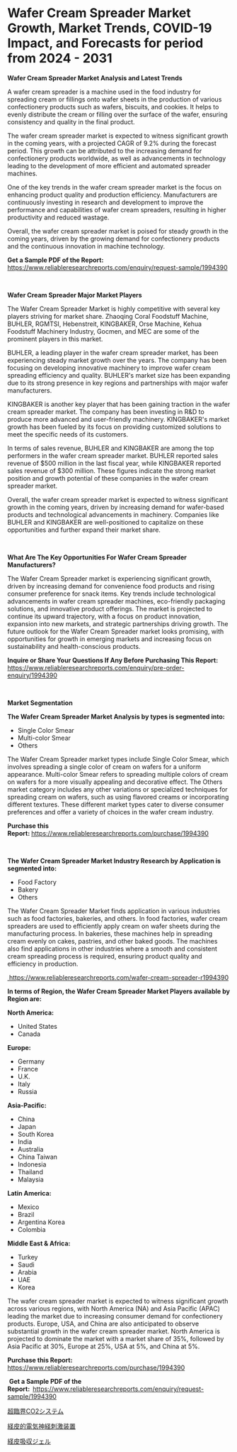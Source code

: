 <p><h1>Wafer Cream Spreader Market Growth, Market Trends, COVID-19 Impact, and Forecasts for period from 2024 - 2031</h1></p><p><strong>Wafer Cream Spreader Market Analysis and Latest Trends</strong></p>
<p><p>A wafer cream spreader is a machine used in the food industry for spreading cream or fillings onto wafer sheets in the production of various confectionery products such as wafers, biscuits, and cookies. It helps to evenly distribute the cream or filling over the surface of the wafer, ensuring consistency and quality in the final product.</p><p>The wafer cream spreader market is expected to witness significant growth in the coming years, with a projected CAGR of 9.2% during the forecast period. This growth can be attributed to the increasing demand for confectionery products worldwide, as well as advancements in technology leading to the development of more efficient and automated spreader machines.</p><p>One of the key trends in the wafer cream spreader market is the focus on enhancing product quality and production efficiency. Manufacturers are continuously investing in research and development to improve the performance and capabilities of wafer cream spreaders, resulting in higher productivity and reduced wastage.</p><p>Overall, the wafer cream spreader market is poised for steady growth in the coming years, driven by the growing demand for confectionery products and the continuous innovation in machine technology.</p></p>
<p><strong>Get a Sample PDF of the Report:&nbsp;</strong> <a href="https://www.reliableresearchreports.com/enquiry/request-sample/1994390">https://www.reliableresearchreports.com/enquiry/request-sample/1994390</a></p>
<p>&nbsp;</p>
<p><strong>Wafer Cream Spreader Major Market Players</strong></p>
<p><p>The Wafer Cream Spreader Market is highly competitive with several key players striving for market share. Zhaoqing Coral Foodstuff Machine, BUHLER, RGMTSI, Hebenstreit, KINGBAKER, Orse Machine, Kehua Foodstuff Machinery Industry, Gocmen, and MEC are some of the prominent players in this market.</p><p>BUHLER, a leading player in the wafer cream spreader market, has been experiencing steady market growth over the years. The company has been focusing on developing innovative machinery to improve wafer cream spreading efficiency and quality. BUHLER's market size has been expanding due to its strong presence in key regions and partnerships with major wafer manufacturers.</p><p>KINGBAKER is another key player that has been gaining traction in the wafer cream spreader market. The company has been investing in R&D to produce more advanced and user-friendly machinery. KINGBAKER's market growth has been fueled by its focus on providing customized solutions to meet the specific needs of its customers.</p><p>In terms of sales revenue, BUHLER and KINGBAKER are among the top performers in the wafer cream spreader market. BUHLER reported sales revenue of $500 million in the last fiscal year, while KINGBAKER reported sales revenue of $300 million. These figures indicate the strong market position and growth potential of these companies in the wafer cream spreader market.</p><p>Overall, the wafer cream spreader market is expected to witness significant growth in the coming years, driven by increasing demand for wafer-based products and technological advancements in machinery. Companies like BUHLER and KINGBAKER are well-positioned to capitalize on these opportunities and further expand their market share.</p></p>
<p>&nbsp;</p>
<p><strong>What Are The Key Opportunities For Wafer Cream Spreader Manufacturers?</strong></p>
<p><p>The Wafer Cream Spreader market is experiencing significant growth, driven by increasing demand for convenience food products and rising consumer preference for snack items. Key trends include technological advancements in wafer cream spreader machines, eco-friendly packaging solutions, and innovative product offerings. The market is projected to continue its upward trajectory, with a focus on product innovation, expansion into new markets, and strategic partnerships driving growth. The future outlook for the Wafer Cream Spreader market looks promising, with opportunities for growth in emerging markets and increasing focus on sustainability and health-conscious products.</p></p>
<p><strong>Inquire or Share Your Questions If Any Before Purchasing This Report:</strong> <a href="https://www.reliableresearchreports.com/enquiry/pre-order-enquiry/1994390">https://www.reliableresearchreports.com/enquiry/pre-order-enquiry/1994390</a></p>
<p>&nbsp;</p>
<p><strong>Market Segmentation</strong></p>
<p><strong>The Wafer Cream Spreader Market Analysis by types is segmented into:</strong></p>
<p><ul><li>Single Color Smear</li><li>Multi-color Smear</li><li>Others</li></ul></p>
<p><p>The Wafer Cream Spreader market types include Single Color Smear, which involves spreading a single color of cream on wafers for a uniform appearance. Multi-color Smear refers to spreading multiple colors of cream on wafers for a more visually appealing and decorative effect. The Others market category includes any other variations or specialized techniques for spreading cream on wafers, such as using flavored creams or incorporating different textures. These different market types cater to diverse consumer preferences and offer a variety of choices in the wafer cream industry.</p></p>
<p><strong>Purchase this Report:&nbsp;</strong><a href="https://www.reliableresearchreports.com/purchase/1994390">https://www.reliableresearchreports.com/purchase/1994390</a></p>
<p>&nbsp;</p>
<p><strong>The Wafer Cream Spreader Market Industry Research by Application is segmented into:</strong></p>
<p><ul><li>Food Factory</li><li>Bakery</li><li>Others</li></ul></p>
<p><p>The Wafer Cream Spreader Market finds application in various industries such as food factories, bakeries, and others. In food factories, wafer cream spreaders are used to efficiently apply cream on wafer sheets during the manufacturing process. In bakeries, these machines help in spreading cream evenly on cakes, pastries, and other baked goods. The machines also find applications in other industries where a smooth and consistent cream spreading process is required, ensuring product quality and efficiency in production.</p></p>
<p><a href="https://www.reliableresearchreports.com/wafer-cream-spreader-r1994390">&nbsp;https://www.reliableresearchreports.com/wafer-cream-spreader-r1994390</a></p>
<p><strong>In terms of Region, the Wafer Cream Spreader Market Players available by Region are:</strong></p>
<p>
    <p> <strong> North America: </strong>
        <ul>
            <li>United States</li>
            <li>Canada</li>
        </ul>
        </p> 
    <p> <strong> Europe: </strong>
        <ul>
            <li>Germany</li>
            <li>France</li>
            <li>U.K.</li>
            <li>Italy</li>
            <li>Russia</li>
        </ul>
        </p> 
    <p> <strong> Asia-Pacific: </strong>
        <ul>
            <li>China</li>
            <li>Japan</li>
            <li>South Korea</li>
            <li>India</li>
            <li>Australia</li>
            <li>China Taiwan</li>
            <li>Indonesia</li>
            <li>Thailand</li>
            <li>Malaysia</li>
        </ul>
        </p> 
    <p> <strong> Latin America: </strong>
        <ul>
            <li>Mexico</li>
            <li>Brazil</li>
            <li>Argentina Korea</li>
            <li>Colombia</li>
        </ul>
        </p> 
    <p> <strong> Middle East & Africa: </strong>
        <ul>
            <li>Turkey</li>
            <li>Saudi</li>
            <li>Arabia</li>
            <li>UAE</li>
            <li>Korea</li>
        </ul>
    </p>
    </p>
<p><p>The wafer cream spreader market is expected to witness significant growth across various regions, with North America (NA) and Asia Pacific (APAC) leading the market due to increasing consumer demand for confectionery products. Europe, USA, and China are also anticipated to observe substantial growth in the wafer cream spreader market. North America is projected to dominate the market with a market share of 35%, followed by Asia Pacific at 30%, Europe at 25%, USA at 5%, and China at 5%.</p></p>
<p><strong>Purchase this Report: </strong><a href="https://www.reliableresearchreports.com/purchase/1994390">https://www.reliableresearchreports.com/purchase/1994390</a></p>
<p>&nbsp;<strong>Get a Sample PDF of the Report:&nbsp;&nbsp;</strong><a href="https://www.reliableresearchreports.com/enquiry/request-sample/1994390">https://www.reliableresearchreports.com/enquiry/request-sample/1994390</a></p>
<p><strong></strong></p>
<p><p><a href="https://github.com/MosesSpinka1914/Market-Research-Report-List-1/blob/main/185309745849.md">超臨界CO2システム</a></p><p><a href="https://github.com/bevdtkn4419963/Market-Research-Report-List-1/blob/main/750503645848.md">経皮的電気神経刺激装置</a></p><p><a href="https://github.com/lababdou/Market-Research-Report-List-3/blob/main/468701445847.md">経皮吸収ジェル</a></p></p>